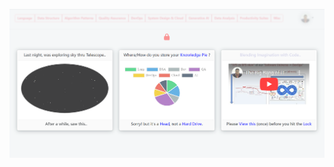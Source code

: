  [![Alt text](https://github.com/biddu7/biddu7/blob/main/GH_Website.png "Please click me")](https://biddu7.github.io) 
